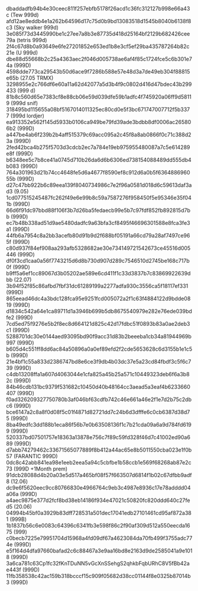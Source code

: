 dbaddadfb94b4e30ceec811f257ebfb5178f26acd1c36fc312127b998e66a43c (Tew 999d)
afd12ae8eddb4e1a262b64596d17c75d0b9bd13083518d1545b8040b6138f8c3 (Sky walker 999d)
3e085f73d3445990be1c27ee7a8b3e87735d418d25164bf2129b682426cee79a (tetris 999d)
2f4c67d8b0a93649e6fe27201852e653ed1b8e3cf5ef29ba435787264b82c21e (U 999d)
dbe88d55668b2c25a4363aec2f046d005738ae6af4f85c1724fce5c6b301e74a (999D)
4598dde773ca29543b50d6ace9f7286b588e57e48d3a7de49eb304f88815e65b (27.05 TRMX)
3298955e2c766df6e60a11a62d42077a5d3b4f9c0802d416d47bdec43b299433 (999 d)
81b8c560d65e7383cf8e88cb06e59d039dfe59b1adfc4f745920a06ff9d58119 (999d snif)
318495bd115655a08bf5167014011325ec80cd0e5f3bc671747007712f5b3377 (999d lordjer)
ea913352e562f145d5933b0106ca949be79fd39ade3bdbb8df0006ac265806b2 (999D)
a447be4ab6f239b2b4aff515379c69acc095a2c45f8a8ab0866f0c71c388d23a (999D)
2fed42bca4b275f5703d3cdcb2ec7a784e19eb975955480087a7c5e614289e8f (999D)
b6348ee5c7b8ce41a0745d710b26da6d6b6306ed738154088489dd555db4b083 (999D)
764a301963d21b74cc4648fe5d6a4677f8590ef8c912d6a0b5f636488696055b (999D)
d27c47bb922b6c89eea139f8040734986c7e2f96a0581d018d6c59613daf3ad3 (9.05)
1cd077515245487fc262f49e6e99b8c59a7587276f958450f5e95346e35f041b (999D)
66d6f91dc97bbd88f106f3b7d26ba5fedaecb99e5b7c97fdf852fb892815d7bb (999D)
ec7b48b338ad51d9ae5480dadfc9a63bfa3cf8495f46696301588e8fca3fe3a1 (999D)
44fb6a7954c8a2bb3acefb80d91b9d2f688bf05191a66cd79a28af7497ce965f (999D)
c80d937f84ef908aa293afb5328682ae30e734149721542673ce45516d005446 (999D)
df0f3cd1caa0a56f7743215d6d8b730d907d289c7546510d2745be168c717b0f (999D)
b9ff5a6ef1cc89067d3b05202ae589e6cd411f1c33d3837b7c83869922639dbb (22.07)
3b94f52f85c86afbd7fbf31dc61289199a2277adfa930c3556ca5f18117ef331 (999D)
865eead46dc4a3bdc128fca95e9251fcd005072a2f1c63f4884122d9bdde0819 (999D)
d1834c542a64e1ca89711d1a3946b699b5db8675540979e282e76ede039bdfe2 (999D)
7cd5ed75f9276e5b2f8ec8d664121d825c42d17fdbc51f0893b83a0ae2deb3c1 (999D)
5288701dc30e0144aed93095bd90f9acc31d83b2beeeba1cb34a81944969b997 (999D)
b605d4c551ff8dd6ac84a50896a0a0ef89efd2f2cde5653628c6d3155b1e1c5b (999D)
21e4bf1c55a833d2386747bd8e6ce3f9db4b03dc37e5a23cd84fbdf3c5f6c739 (999D)
c4db13208ffa1a607d4063044e1cfa825a45b25a571c10449323deb6f6a3b82c (999D)
84b46cdb131bc9379f531682c10450d40b48164cc3aead5a3eaf4b6233660407 (999D)
f0ad326209327750780b3af046bf63cdfb742c46e661a46e2f1e7d2b75c2dbc6 (999D)
bce6147a2c8a8f0d08f5c01f4871d82721dd7c24b6d3dfffe6c0cb6387d38d75 (999D)
8ba49edfc3dd188b1eca86f56b7e0b63508136f1c7b21cda09a6a9d784fd6199 (999D)
520337bd07501757e18363a13878e756c7f89c59fd328f46d7c41002ed90a689 (999D)
d7abb74279462c33671565077889f8b412a44ac65e8b5011550cba023e1f0b57 (FARANTIC 999D)
0dc8c42abb841ea98e1eeb2eea5a94c5cbfbe1b58ccb1e569f68268ab87e2c73 (999D +1Month prem)
91dcb28088d4b20a03e5d517a465bf08f57f663507d6814f1b02c67dfbb9adf8 (12.06)
dc9e6f5620eec9cc80766830e4966764c9eb3c4987e8936c17e78adddd04a06a (999D)
a4aec9875e377d2fcf8bd38eb14186f934e47021c50820fc820ddd640c27fed5 (20.06)
04994b45bf0a3929b83dff728531a501dec17041edb27101461cd95af872a381 (999В)
1b1837b56c6e0083c64396c6341fb3e598f86c2f90af309d512a550eecda1675 (999)
c0becb7225e79951704d15968a4fd09df67a4623084da70fb499f3755adc774e (999D)
e5f164d4dfa97660bafad2c6c88467a3e9aa16bd8e2163d9de2585041a9e1018 (999D)
3a6ca781c63Cp1fc32fKnTDuNN5vGcXnSSehgS2qhkbFqbURhC8V5fBb42ae443f (999D)
11fb358538c42ac159b318bcccf15c909f05682d38cc01144f8e0325b87014b3 (999D)
